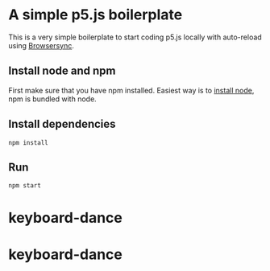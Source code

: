 # A simple p5.js boilerplate

This is a very simple boilerplate to start coding p5.js locally with auto-reload using [Browsersync](https://browsersync.io/).

## Install node and npm
First make sure that you have npm installed. Easiest way is to [install node](https://nodejs.org/en/download/), npm is bundled with node.

## Install dependencies
```
npm install
```

## Run
```
npm start
```
# keyboard-dance
# keyboard-dance
